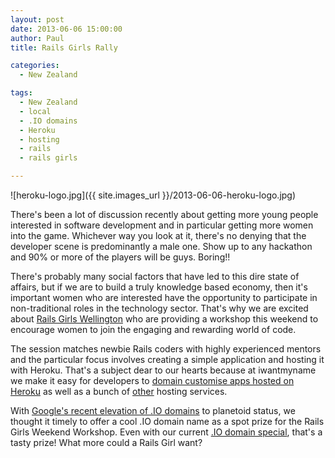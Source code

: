 ```yaml
---
layout: post
date: 2013-06-06 15:00:00
author: Paul
title: Rails Girls Rally

categories:
  - New Zealand

tags:
  - New Zealand
  - local
  - .IO domains
  - Heroku
  - hosting
  - rails
  - rails girls

---
```


![heroku-logo.jpg]({{ site.images_url }}/2013-06-06-heroku-logo.jpg)

There's been a lot of discussion recently about getting more young people interested in software development and in particular getting more women into the game. Whichever way you look at it, there's no denying that the developer scene is predominantly a male one. Show up to any hackathon and 90% or more of the players will be guys. Boring!!

There's probably many social factors that have led to this dire state of affairs, but if we are to build a truly knowledge based economy, then it's important women who are interested have the opportunity to participate in non-traditional roles in the technology sector. That's why we are excited about [Rails Girls Wellington](http://railsgirls.com/wellington) who are providing a workshop this weekend to encourage women to join the engaging and rewarding world of code. 

The session matches newbie Rails coders with highly experienced mentors and the particular focus involves creating a simple application and hosting it with Heroku. That's a subject dear to our hearts because at iwantmyname we make it easy for developers to [domain customise apps hosted on Heroku](https://iwantmyname.co.nz/services/developer/heroku-cloud-hosting-custom-domain) as well as a bunch of [other](https://iwantmyname.co.nz/services/developer/) hosting services.

With [Google's recent elevation of .IO domains](http://blog.iwantmyname.com/2013/05/io-domains-now-more-awesome.html) to planetoid status, we thought it timely to offer a cool .IO domain name as a spot prize for the Rails Girls Weekend Workshop. Even with our current [.IO domain special](https://iwantmyname.co.nz/domains/io-domain-name-registration-for-british-indian-ocean-territory), that's a tasty prize! What more could a Rails Girl want?
